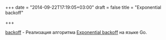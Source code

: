 +++
date = "2014-09-22T17:19:05+03:00"
draft = false
title = "Exponential backoff"

+++

<p><a href="https://github.com/cenkalti/backoff">backoff</a> -&nbsp;Реализация алгоритма&nbsp;<a href="http://en.wikipedia.org/wiki/Exponential_backoff">Exponential backoff</a>&nbsp;на языке Go.</p>

